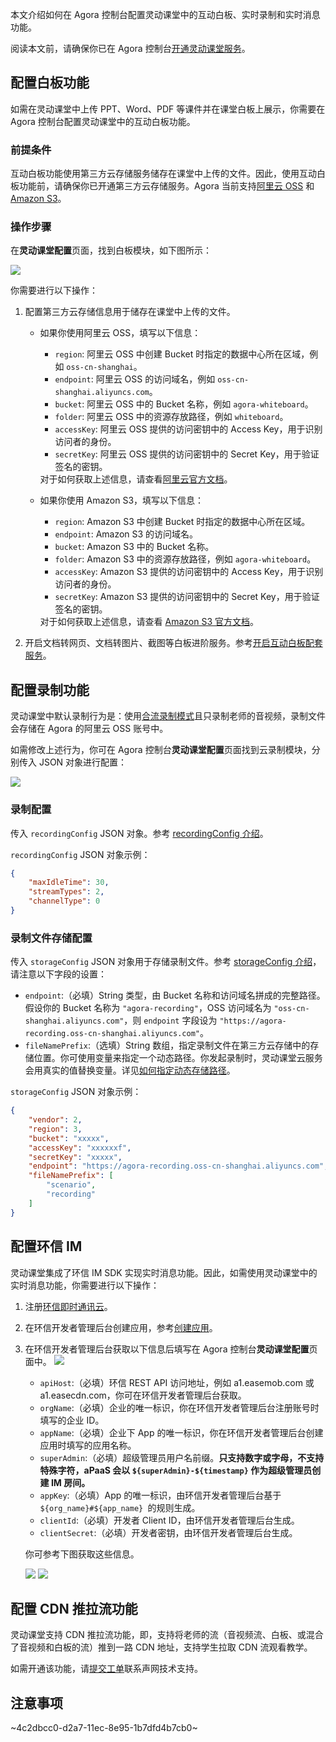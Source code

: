 本文介绍如何在 Agora 控制台配置灵动课堂中的互动白板、实时录制和实时消息功能。

<div class="alert info">阅读本文前，请确保你已在 Agora 控制台<a href="/cn/agora-class/agora_class_enable?platform=Web" target="_blank">开通灵动课堂服务</a>。</div>

## 配置白板功能

如需在灵动课堂中上传 PPT、Word、PDF 等课件并在课堂白板上展示，你需要在 Agora 控制台配置灵动课堂中的互动白板功能。

### 前提条件

互动白板功能使用第三方云存储服务储存在课堂中上传的文件。因此，使用互动白板功能前，请确保你已开通第三方云存储服务。Agora 当前支持<a href="https://www.aliyun.com/product/oss" target="_blank">阿里云 OSS</a> 和 <a href="https://aws.amazon.com/cn/s3/?nc2=h_m1" target="_blank">Amazon S3</a>。

### 操作步骤

在**灵动课堂配置**页面，找到白板模块，如下图所示：

![](https://web-cdn.agora.io/docs-files/1641286710588)

你需要进行以下操作：

1. 配置第三方云存储信息用于储存在课堂中上传的文件。

   - 如果你使用阿里云 OSS，填写以下信息：
     - `region`: 阿里云 OSS 中创建 Bucket 时指定的数据中心所在区域，例如 `oss-cn-shanghai`。
     - `endpoint`: 阿里云 OSS 的访问域名，例如 `oss-cn-shanghai.aliyuncs.com`。
     - `bucket`: 阿里云 OSS 中的 Bucket 名称，例如 `agora-whiteboard`。
     - `folder`: 阿里云 OSS 中的资源存放路径，例如 `whiteboard`。
     - `accessKey`: 阿里云 OSS 提供的访问密钥中的 Access Key，用于识别访问者的身份。
     - `secretKey`: 阿里云 OSS 提供的访问密钥中的 Secret Key，用于验证签名的密钥。
     <div class="alert info">对于如何获取上述信息，请查看<a href="https://www.alibabacloud.com/help/zh/object-storage-service" target="_blank">阿里云官方文档</a>。</div>

   - 如果你使用 Amazon S3，填写以下信息：
     - `region`: Amazon S3 中创建 Bucket 时指定的数据中心所在区域。
     - `endpoint`: Amazon S3 的访问域名。
     - `bucket`: Amazon S3 中的 Bucket 名称。
     - `folder`: Amazon S3 中的资源存放路径，例如 `agora-whiteboard`。
     - `accessKey`: Amazon S3 提供的访问密钥中的 Access Key，用于识别访问者的身份。
     - `secretKey`: Amazon S3 提供的访问密钥中的 Secret Key，用于验证签名的密钥。
     <div class="alert info">对于如何获取上述信息，请查看 <a href="https://docs.aws.amazon.com/general/latest/gr/s3.html" target="_blank">Amazon S3 官方文档</a>。</div>

2. 开启文档转网页、文档转图片、截图等白板进阶服务。参考<a href="/cn/whiteboard/enable_whiteboard#开启互动白板配套服务" target="_blank">开启互动白板配套服务</a>。

## 配置录制功能

灵动课堂中默认录制行为是：使用<a href="/cn/cloud-recording/cloud_recording_composite_mode?platform=RESTful" target="_blank">合流录制模式</a>且只录制老师的音视频，录制文件会存储在 Agora 的阿里云 OSS 账号中。

如需修改上述行为，你可在 Agora 控制台**灵动课堂配置**页面找到云录制模块，分别传入 JSON 对象进行配置：

![](https://web-cdn.agora.io/docs-files/1641291167789)

### 录制配置

传入 `recordingConfig` JSON 对象。参考 <a href="/cn/cloud-recording/cloud_recording_api_start?platform=RESTful#recordingConfig" target="_blank">recordingConfig 介绍</a>。

`recordingConfig` JSON 对象示例：

```json
{
    "maxIdleTime": 30,
    "streamTypes": 2,
    "channelType": 0
}
```

### 录制文件存储配置

传入 `storageConfig` JSON 对象用于存储录制文件。参考 <a href="/cn/cloud-recording/cloud_recording_api_start?platform=RESTful#storageConfig" target="_blank">storageConfig 介绍</a>，请注意以下字段的设置：
  - `endpoint`:（必填）String 类型，由 Bucket 名称和访问域名拼成的完整路径。假设你的 Bucket 名称为 `"agora-recording"`，OSS 访问域名为 `"oss-cn-shanghai.aliyuncs.com"`，则 `endpoint` 字段设为 `"https://agora-recording.oss-cn-shanghai.aliyuncs.com"`。
  - `fileNamePrefix`:（选填）String 数组，指定录制文件在第三方云存储中的存储位置。你可使用变量来指定一个动态路径。你发起录制时，灵动课堂云服务会用真实的值替换变量。详见[如何指定动态存储路径](/cn/live-streaming/faq/agora_class_dynamic_addr)。

`storageConfig` JSON 对象示例：

```json
{
    "vendor": 2,
    "region": 3,
    "bucket": "xxxxx",
    "accessKey": "xxxxxxf",
    "secretKey": "xxxxx",
    "endpoint": "https://agora-recording.oss-cn-shanghai.aliyuncs.com",
    "fileNamePrefix": [
        "scenario",
        "recording"
    ]
}
```

## 配置环信 IM

灵动课堂集成了环信 IM SDK 实现实时消息功能。因此，如需使用灵动课堂中的实时消息功能，你需要进行以下操作：

1. 注册<a href="https://console.easemob.com/user/register" target="_blank">环信即时通讯云</a>。
2. 在环信开发者管理后台创建应用</a>，参考<a href="https://docs-im.easemob.com/im/quickstart/guide/experience#创建应用" target="_blank">创建应用</a>。
3. 在环信开发者管理后台获取以下信息后填写在 Agora 控制台**灵动课堂配置**页面中。
   ![](https://web-cdn.agora.io/docs-files/1641291229597)
   - `apiHost`:（必填）环信 REST API 访问地址，例如 a1.easemob.com 或 a1.easecdn.com，你可在环信开发者管理后台获取。
   - `orgName`:（必填）企业的唯一标识，你在环信开发者管理后台注册账号时填写的企业 ID。
   - `appName`:（必填）企业下 App 的唯一标识，你在环信开发者管理后台创建应用时填写的应用名称。
   - `superAdmin`:（必填）超级管理员用户名前缀。**只支持数字或字母，不支持特殊字符，aPaaS 会以 `${superAdmin}-${timestamp}` 作为超级管理员创建 IM 房间。**
   - `appKey`:（必填）App 的唯一标识，由环信开发者管理后台基于 `${org_name}#${app_name} `的规则生成。
   - `clientId`:（必填）开发者 Client ID，由环信开发者管理后台生成。
   - `clientSecret`:（必填）开发者密钥，由环信开发者管理后台生成。

   你可参考下图获取这些信息。

   ![](https://web-cdn.agora.io/docs-files/1631178001176)
   ![](https://web-cdn.agora.io/docs-files/1631178086130)

## 配置 CDN 推拉流功能

灵动课堂支持 CDN 推拉流功能，即，支持将老师的流（音视频流、白板、或混合了音视频和白板的流）推到一路 CDN 地址，支持学生拉取 CDN 流观看教学。

如需开通该功能，请[提交工单](https://agora-ticket.agora.io/)联系声网技术支持。

## 注意事项

~4c2dbcc0-d2a7-11ec-8e95-1b7dfd4b7cb0~
